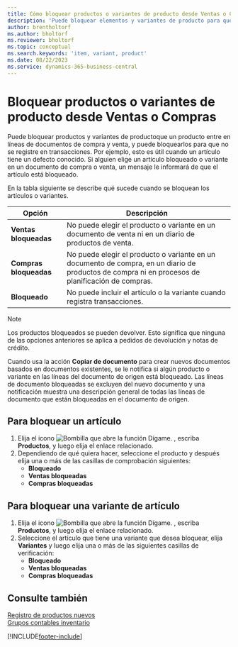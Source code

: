 ```yaml
---
title: Cómo bloquear productos o variantes de producto desde Ventas o Compras
description: 'Puede bloquear elementos y variantes de producto para que no se introduzcan en líneas de documentos de compra y venta, así como no se registren en una transacción.'
author: brentholtorf
ms.author: bholtorf
ms.reviewer: bholtorf
ms.topic: conceptual
ms.search.keywords: 'item, variant, product'
ms.date: 08/22/2023
ms.service: dynamics-365-business-central
---
```

# Bloquear productos o variantes de producto desde Ventas o Compras

Puede bloquear productos y variantes de productoque un producto entre en líneas de documentos de compra y venta, y puede bloquearlos para que no se registre en transacciones. Por ejemplo, esto es útil cuando un artículo tiene un defecto conocido. Si alguien elige un artículo bloqueado o variante en un documento de compra o venta, un mensaje le informará de que el artículo está bloqueado.

En la tabla siguiente se describe qué sucede cuando se bloquean los artículos o variantes.  

|Opción|Descripción|  
|--------------------|------------|  
|**Ventas bloqueadas**|No puede elegir el producto o variante en un documento de venta ni en un diario de productos de venta.|  
|**Compras bloqueadas**|No puede elegir el producto o variante en un documento de compra, en un diario de productos de compra ni en procesos de planificación de compras.|  
|**Bloqueado**|No puede incluir el artículo o la variante cuando registra transacciones.|  

> [!NOTE]
> Los productos bloqueados se pueden devolver. Esto significa que ninguna de las opciones anteriores se aplica a pedidos de devolución y notas de crédito.

Cuando usa la acción **Copiar de documento** para crear nuevos documentos basados en documentos existentes, se le notifica si algún producto o variante en las líneas del documento de origen está bloqueado. Las líneas de documento bloqueadas se excluyen del nuevo documento y una notificación muestra una descripción general de todas las líneas de documento que están bloqueadas en el documento de origen.

## Para bloquear un artículo  

1. Elija el icono ![Bombilla que abre la función Dígame.](media/ui-search/search_small.png "Dígame qué desea hacer") , escriba **Productos**, y luego elija el enlace relacionado.  
2. Dependiendo de qué quiera hacer, seleccione el producto y después elija una o más de las casillas de comprobación siguientes:
    * **Bloqueado**
    * **Ventas bloqueadas**
    * **Compras bloqueadas**  

## Para bloquear una variante de artículo  

1. Elija el icono ![Bombilla que abre la función Dígame.](media/ui-search/search_small.png "Dígame qué desea hacer") , escriba **Productos**, y luego elija el enlace relacionado.  
2. Seleccione el artículo que tiene una variante que desea bloquear, elija **Variantes** y luego elija una o más de las siguientes casillas de verificación:  
    * **Bloqueado**
    * **Ventas bloqueadas**
    * **Compras bloqueadas**

## Consulte también  

[Registro de productos nuevos](inventory-how-register-new-items.md)  
[Grupos contables inventario](inventory-manage-inventory.md)  

[!INCLUDE[footer-include](includes/footer-banner.md)]